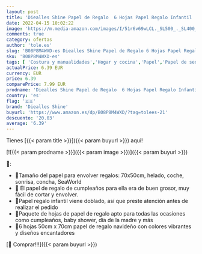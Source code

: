 ```yaml
---
layout: post
title: 'Diealles Shine Papel de Regalo  6 Hojas Papel Regalo Infantil  70x50cm Hojas de Papel de Regalo para Cumpleaños Baby Shower Navidad'
date: 2022-04-15 10:02:22
image: 'https://m.media-amazon.com/images/I/51r6v69wLCL._SL500_._SL400_.jpg'
comments: true
category: ofertas
author: 'tole.es'
slug: 'B08P8M4WXD-es Diealles Shine Papel de Regalo 6 Hojas Papel Regalo...'
sku: 'B08P8M4WXD-es'
tags: [ 'Costura y manualidades','Hogar y cocina','Papel','Papel de seda','Papel y manualidades con papel','diealles shine','navidad','🇪🇸', ]
actualPrice: 6.39 EUR
currency: EUR
price: 6.39
comparePrice: 7.99 EUR
prodname: 'Diealles Shine Papel de Regalo  6 Hojas Papel Regalo Infantil  70x50cm Hojas de Papel de Regalo para Cumpleaños Baby Shower Navidad'
country: 'es'
flag: '🇪🇸'
brand: 'Diealles Shine'
buyurl: 'https://www.amazon.es/dp/B08P8M4WXD/?tag=tolees-21'
descuento: '20.03'
average: '6.39'
---
```


Tienes [{{< param title >}}]({{< param buyurl >}}) aqui!

[![{{< param prodname >}}]({{< param image >}})]({{< param buyurl >}})

🔎:

- 🐬Tamaño del papel para envolver regalos: 70x50cm, helado, coche, sonrisa, concha, SeaWorld
- 🐬 El papel de regalo de cumpleaños para ella era de buen grosor, muy fácil de cortar y envolver.
- 🐬Papel regalo infantil viene doblado, así que preste atención antes de realizar el pedido
- 🐬Paquete de hojas de papel de regalo apto para todas las ocasiones como cumpleaños, baby shower, día de la madre y más
- 🐬6 hojas 50cm x 70cm papel de regalo navideño con colores vibrantes y diseños encantadores

[🛒 Comprar!!!]({{< param buyurl >}})
